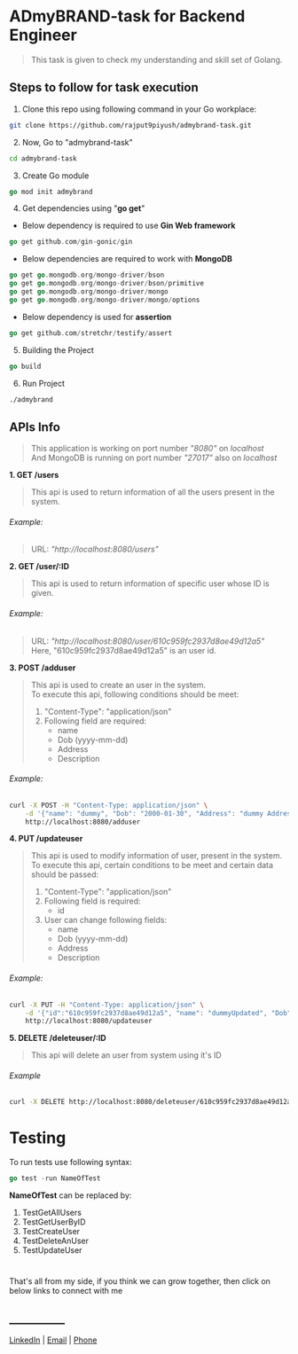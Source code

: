 # ADmyBRAND-task for Backend Engineer

>This task is given to check my understanding and skill set of Golang.

## Steps to follow for task execution

1. Clone this repo using following command in your Go workplace:

```bash
git clone https://github.com/rajput9piyush/admybrand-task.git
```
2. Now, Go to "admybrand-task"
```bash
cd admybrand-task
```
3. Create Go module
```go
go mod init admybrand
```
4. Get dependencies using "**go get**"
* Below dependency is required to use **Gin Web framework**
```go
go get github.com/gin-gonic/gin
```
* Below dependencies are required to work with **MongoDB**
```go
go get go.mongodb.org/mongo-driver/bson
go get go.mongodb.org/mongo-driver/bson/primitive
go get go.mongodb.org/mongo-driver/mongo
go get go.mongodb.org/mongo-driver/mongo/options
```
* Below dependency is used for **assertion** 
```go
go get github.com/stretchr/testify/assert
``` 
5. Building the Project
```go
go build
```
6. Run Project
```bash
./admybrand
```
## APIs Info
> This application is working on port number _"8080"_ on _localhost_\
> And MongoDB is running on port number _"27017"_ also on _localhost_

**1. GET /users**
> This api is used to return information of all the users present in the system.

###### Example: 
> URL: _"http://localhost:8080/users"_

**2. GET /user/:ID**
> This api is used to return information of specific user whose ID is given.
###### Example:
> URL: _"http://localhost:8080/user/610c959fc2937d8ae49d12a5"_\
> Here, "610c959fc2937d8ae49d12a5" is an user id.

**3. POST /adduser**
> This api is used to create an user in the system.\
> To execute this api, following conditions should be meet:
> 1. "Content-Type": "application/json"
> 2. Following field are required:
>    * name
>    * Dob (yyyy-mm-dd)
>    * Address
>    * Description
###### Example:
```bash
curl -X POST -H "Content-Type: application/json" \
    -d '{"name": "dummy", "Dob": "2000-01-30", "Address": "dummy Address", "Description": "Dummy Description"}' \
    http://localhost:8080/adduser
```

**4. PUT /updateuser**
> This api is used to modify information of user, present in the system.\
> To execute this api, certain conditions to be meet and certain data should be passed:
> 1. "Content-Type": "application/json"
> 2. Following field is required:
>    * id
> 3. User can change following fields:
>    * name
>    * Dob (yyyy-mm-dd)
>    * Address
>    * Description
###### Example:
```bash
curl -X PUT -H "Content-Type: application/json" \
    -d '{"id":"610c959fc2937d8ae49d12a5", "name": "dummyUpdated", "Dob": "2000-01-30", "Address": "dummy Address", "Description": "Dummy Description"}' \
    http://localhost:8080/updateuser
```




**5. DELETE /deleteuser/:ID**
> This api will delete an user from system using it's ID
###### Example
```bash
curl -X DELETE http://localhost:8080/deleteuser/610c959fc2937d8ae49d12a5
```

# Testing
To run tests use following syntax:
```go
go test -run NameOfTest
```
**NameOfTest** can be replaced by:
  1. TestGetAllUsers
  2. TestGetUserByID
  3. TestCreateUser
  4. TestDeleteAnUser
  5. TestUpdateUser
#
That's all from my side, if you think we can grow together, then click on below links to connect with me
## __________
[LinkedIn](https://www.linkedin.com/in/iampkr/) |  [Email](mailto:rajput9piyush@gmail.com) | [Phone](tel:+918347365590)